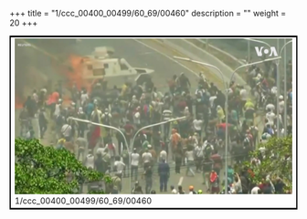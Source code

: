 +++
title = "1/ccc_00400_00499/60_69/00460"
description = ""
weight = 20
+++

<table style="border:2px solid black;max-width:800px;max-height:800px;" 
><tr><td>
<img class="center-fit-jpg"
src="/jpg_/aaa_20190430_NxaOmWaI8sI_00459.jpg">
1/ccc_00400_00499/60_69/00460
</img></td></tr></table>
